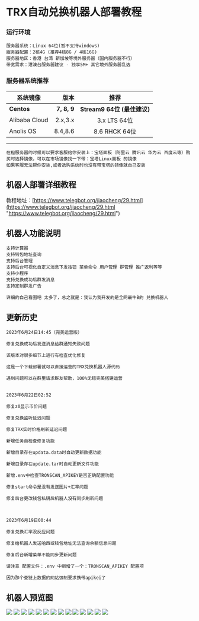 # TRX自动兑换机器人部署教程
### 运行环境
	服务器系统：Linux 64位(暂不支持windows)
	服务器配置：2核4G (推荐4核8G / 4核16G)
	服务器地区：香港 台湾 新加坡等境外服务器（国内服务器不行）
	带宽需求：港澳台服务器建议 - 独享5M+ 其它境外服务器乱选
### 服务器系统推荐

| 系统镜像        | 版本   |  推荐  |
| --------   | -----:  | :----:  |
| **Centos**      | **7, 8, 9**   |   **Stream9 64位 (最佳建议)**     |
| Alibaba Cloud        |   2.x,3.x   |   3.x LTS 64位   |
| Anolis OS        |    8.4,8.6    |  8.6 RHCK 64位  |


------------

	在租服务器的时候可以要求客服给你安装上：宝塔面板（阿里云 腾讯云 华为云 百度云等）购买时选择镜像，可以在市场镜像找一下带：宝塔Linux面板 的镜像
	如果客服无法帮你安装,或者选购系统时也没有带宝塔的镜像就自己安装 

## 机器人部署详细教程
教程地址：[https://www.telegbot.org/jiaocheng/29.html](https://www.telegbot.org/jiaocheng/29.html "https://www.telegbot.org/jiaocheng/29.html")

## 机器人功能说明  
    支持计算器 
	支持钱包地址查询 
	支持后台管理 
	支持后台可视化自定义消息下发按钮 菜单命令 用户管理 群管理 推广返利等等 
	支持小程序
	支持兑换成功后群发消息
	支持定制群发广告

	详细的自己看图吧 太多了，总之就是：我认为我开发的是全网最牛B的 兑换机器人
## 更新历史
	2023年6月24日14:45（完美运营版）

	修复兑换成功后发送消息给群通知失败问题

	该版本对很多细节上进行有检查优化修复

	这是一个下载部署就可以直接运营的TRX兑换机器人源代码

	遇到问题可以在群里请求群友帮助，100%无错完美搭建运营 
	

	2023年6月22日02:52

	修复z0显示币价问题

	修复兑换监听延迟问题

	修复TRX实时价格刷新延迟问题

	新增任务自检查修复功能

	新增目录存在updata.data时自动更新数据功能

	新增目录存在update.tar时自动更新文件功能

	新增.env中检查TRONSCAN_APIKEY是否正确配置功能

	修复start命令是没有发送图片+汇率问题

	修复后台更改钱包私钥后机器人没有同步刷新问题



	2023年6月19日00:44

	修复兑换汇率没反应问题

	修复给机器人发送哈西或钱包地址无法查询余额信息问题

	修复后台新增菜单不能同步更新问题

	请注意 配置文件：.env 中新增了一个：TRONSCAN_APIKEY 配置项

	因为那个查链上数据的网站强制要求携带apikei了
	
## 机器人预览图
<img src="https://github.com/smalpony/trxbot/blob/main/photo/001.png">
<img src="https://github.com/smalpony/trxbot/blob/main/photo/002.png">
<img src="https://github.com/smalpony/trxbot/blob/main/photo/003.png">
<img src="https://github.com/smalpony/trxbot/blob/main/photo/004.png">
<img src="https://github.com/smalpony/trxbot/blob/main/photo/005.png">
<img src="https://github.com/smalpony/trxbot/blob/main/photo/006.png">
<img src="https://github.com/smalpony/trxbot/blob/main/photo/007.png">
<img src="https://github.com/smalpony/trxbot/blob/main/photo/008.png">
<img src="https://github.com/smalpony/trxbot/blob/main/photo/009.png">
<img src="https://github.com/smalpony/trxbot/blob/main/photo/0010.png">
<img src="https://github.com/smalpony/trxbot/blob/main/photo/0011.png">
<img src="https://github.com/smalpony/trxbot/blob/main/photo/0012.png">
<img src="https://github.com/smalpony/trxbot/blob/main/photo/0013.png">
<img src="https://github.com/smalpony/trxbot/blob/main/photo/0014.png">
